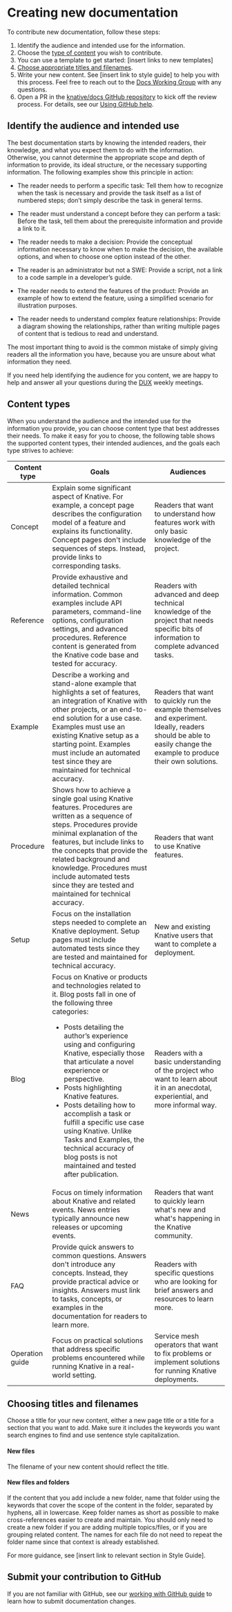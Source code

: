# Creating new documentation

To contribute new documentation, follow these steps:

1. Identify the audience and intended use for the information.
1. Choose the [type of content](#content-types) you wish to contribute.
1. You can use a template to get started:
   [insert links to new templates]
1. [Choose appropriate titles and filenames](#choosing-titles-and-filenames).
1. Write your new content. See [insert link to style guide]
   to help you with this process. Feel free to reach out to the
   [Docs Working Group](/help/contributor/gettingstarted.md#get-help-from-the-community)
   with any questions.
1. Open a PR in the [knative/docs GitHub repository](https://github.com/knative/docs)
   to kick off the review process. For details, see our
   [Using GitHub help](/help/contributor/how-to/github/#prs).

## Identify the audience and intended use

The best documentation starts by knowing the intended readers, their knowledge,
and what you expect them to do with the information. Otherwise, you cannot
determine the appropriate scope and depth of information to provide, its ideal
structure, or the necessary supporting information. The following examples show
this principle in action:

- The reader needs to perform a specific task: Tell them how to recognize when
  the task is necessary and provide the task itself as a list of numbered steps;
  don’t simply describe the task in general terms.

- The reader must understand a concept before they can perform a task: Before
  the task, tell them about the prerequisite information and provide a link to
  it.

- The reader needs to make a decision: Provide the conceptual information
  necessary to know when to make the decision, the available options, and when
  to choose one option instead of the other.

- The reader is an administrator but not a SWE: Provide a script,
  not a link to a code sample in a developer’s guide.

- The reader needs to extend the features of the product: Provide an example of
  how to extend the feature, using a simplified scenario for illustration
  purposes.

- The reader needs to understand complex feature relationships: Provide a
  diagram showing the relationships, rather than writing multiple pages of
  content that is tedious to read and understand.

The most important thing to avoid is the common mistake of simply
giving readers all the information you have, because you are unsure about
what information they need.

If you need help identifying the audience for you content, we are happy to help
and answer all your questions during the [DUX](https://github.com/knative/community/blob/main/working-groups/WORKING-GROUPS.md)
weekly meetings.

## Content types

When you understand the audience and the intended use for the information you
provide, you can choose content type that best addresses their needs. To make it
easy for you to choose, the following table shows the supported content types,
their intended audiences, and the goals each type strives to achieve:

<table>
    <thead>
        <tr>
            <th>Content type</th>
            <th>Goals</th>
            <th>Audiences</th>
        </tr>
    </thead>
    <tr>
      <td>Concept</td>
      <td>Explain some significant aspect of Knative. For example, a concept page
      describes the configuration model of a feature and explains its functionality.
      Concept pages don't include sequences of steps. Instead, provide links to
      corresponding tasks.</td>
      <td>Readers that want to understand how features work with only basic
      knowledge of the project.</td>
    </tr>
    <tr>
      <td>Reference</td>
      <td>Provide exhaustive and detailed technical information. Common examples
      include API parameters, command-line options, configuration settings, and
      advanced procedures. Reference content is generated from the Knative code
      base and tested for accuracy.
      </td>
      <td>Readers with advanced and deep technical knowledge of the project that
      needs specific bits of information to complete advanced tasks.</td>
    </tr>
    <tr>
      <td>Example</td>
      <td>Describe a working and stand-alone example that highlights a set of
      features, an integration of Knative with other projects, or an end-to-end
      solution for a use case. Examples must use an existing Knative setup as a
      starting point. Examples must include an automated test since they are maintained for technical accuracy.
      </td>
      <td>Readers that want to quickly run the example themselves and
      experiment. Ideally, readers should be able to easily change the example
      to produce their own solutions.</td>
    </tr>
    <tr>
      <td>Procedure</td>
      <td>Shows how to achieve a single goal using Knative features. Procedures are written
      as a sequence of steps. Procedures provide minimal
      explanation of the features, but include links to the concepts that
      provide the related background and knowledge. Procedures must include automated
      tests since they are tested and maintained for technical accuracy.</td>
      <td>Readers that want to use Knative features.</td>
    </tr>
    <tr>
      <td>Setup</td>
      <td>Focus on the installation steps needed to complete an Knative
      deployment. Setup pages must include automated tests since they are tested and maintained for technical accuracy.
      </td>
      <td>New and existing Knative users that want to complete a deployment.</td>
    </tr>
    <tr>
      <td>Blog</td>
      <td>
        Focus on Knative or products and technologies related to it. Blog posts fall in one of the following three categories:
        <ul>
        <li>Posts detailing the author’s experience using and configuring Knative, especially those that articulate a novel experience or perspective.</li>
        <li>Posts highlighting Knative features.</li>
        <li>Posts detailing how to accomplish a task or fulfill a specific use case using Knative. Unlike Tasks and Examples, the technical accuracy of blog posts is not maintained and tested after publication.</li>
        </ul>
      </td>
      <td>Readers with a basic understanding of the project who want to learn
      about it in an anecdotal, experiential, and more informal way.</td>
    </tr>
    <tr>
      <td>News</td>
      <td>
        Focus on timely information about Knative and related events. News entries typically announce new releases or upcoming events.
      </td>
      <td>Readers that want to quickly learn what's new and what's happening in
      the Knative community.</td>
    </tr>
    <tr>
      <td>FAQ</td>
      <td>
        Provide quick answers to common questions. Answers don't introduce any
        concepts. Instead, they provide practical advice or insights. Answers
        must link to tasks, concepts, or examples in the documentation for readers to learn more.
      </td>
      <td>Readers with specific questions who are looking for brief answers and
      resources to learn more.</td>
    </tr>
    <tr>
      <td>Operation guide</td>
      <td>
        Focus on practical solutions that address specific problems encountered while running Knative in a real-world setting.
      </td>
      <td>Service mesh operators that want to fix problems or implement
      solutions for running Knative deployments.</td>
    </tr>
  </table>

## Choosing titles and filenames

Choose a title for your new content, either a new page title or a title for
a section that you want to add. Make sure it includes the keywords you want
search engines to find and use sentence style capitalization.

#### New files

The filename of your new content should reflect the title.

#### New files and folders

If the content that you add include a new folder, name that folder using
the keywords that cover the scope of the content in the folder, separated by
hyphens, all in lowercase. Keep folder names as short as possible to make
cross-references easier to create and maintain. You should only need to create
a new folder if you are adding multiple topics/files, or if you are grouping
related content. The names for each file do not need to repeat the folder name
since that context is already established.

For more guidance, see [insert link to relevant section in Style Guide].


## Submit your contribution to GitHub

If you are not familiar with GitHub, see our [working with GitHub guide](../how-to/github.md)
to learn how to submit documentation changes.
